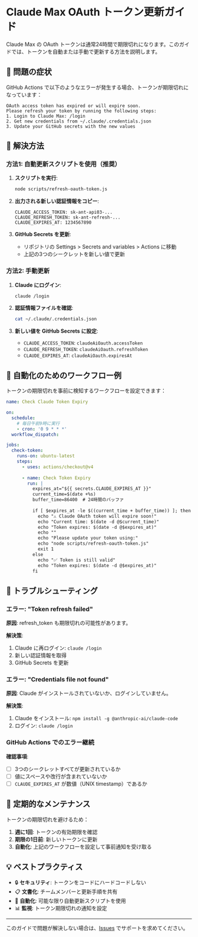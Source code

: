 # Claude Max OAuth トークン更新ガイド

Claude Max の OAuth トークンは通常24時間で期限切れになります。このガイドでは、トークンを自動または手動で更新する方法を説明します。

## 🚨 問題の症状

GitHub Actions で以下のようなエラーが発生する場合、トークンが期限切れになっています：

```
OAuth access token has expired or will expire soon.
Please refresh your token by running the following steps:
1. Login to Claude Max: /login
2. Get new credentials from ~/.claude/.credentials.json
3. Update your GitHub secrets with the new values
```

## 🔄 解決方法

### 方法1: 自動更新スクリプトを使用（推奨）

1. **スクリプトを実行**:
   ```bash
   node scripts/refresh-oauth-token.js
   ```

2. **出力される新しい認証情報をコピー**:
   ```
   CLAUDE_ACCESS_TOKEN: sk-ant-api03-...
   CLAUDE_REFRESH_TOKEN: sk-ant-refresh-...
   CLAUDE_EXPIRES_AT: 1234567890
   ```

3. **GitHub Secrets を更新**:
   - リポジトリの Settings > Secrets and variables > Actions に移動
   - 上記の3つのシークレットを新しい値で更新

### 方法2: 手動更新

1. **Claude にログイン**:
   ```bash
   claude /login
   ```

2. **認証情報ファイルを確認**:
   ```bash
   cat ~/.claude/.credentials.json
   ```

3. **新しい値を GitHub Secrets に設定**:
   - `CLAUDE_ACCESS_TOKEN`: `claudeAiOauth.accessToken`
   - `CLAUDE_REFRESH_TOKEN`: `claudeAiOauth.refreshToken`  
   - `CLAUDE_EXPIRES_AT`: `claudeAiOauth.expiresAt`

## 🤖 自動化のためのワークフロー例

トークンの期限切れを事前に検知するワークフローを設定できます：

```yaml
name: Check Claude Token Expiry

on:
  schedule:
    # 毎日午前9時に実行
    - cron: '0 9 * * *'
  workflow_dispatch:

jobs:
  check-token:
    runs-on: ubuntu-latest
    steps:
      - uses: actions/checkout@v4
      
      - name: Check Token Expiry
        run: |
          expires_at="${{ secrets.CLAUDE_EXPIRES_AT }}"
          current_time=$(date +%s)
          buffer_time=86400  # 24時間のバッファ
          
          if [ $expires_at -le $((current_time + buffer_time)) ]; then
            echo "⚠️ Claude OAuth token will expire soon!"
            echo "Current time: $(date -d @$current_time)"
            echo "Token expires: $(date -d @$expires_at)"
            echo ""
            echo "Please update your token using:"
            echo "node scripts/refresh-oauth-token.js"
            exit 1
          else
            echo "✅ Token is still valid"
            echo "Token expires: $(date -d @$expires_at)"
          fi
```

## 🔧 トラブルシューティング

### エラー: "Token refresh failed"

**原因**: refresh_token も期限切れの可能性があります。

**解決策**:
1. Claude に再ログイン: `claude /login`
2. 新しい認証情報を取得
3. GitHub Secrets を更新

### エラー: "Credentials file not found"

**原因**: Claude がインストールされていないか、ログインしていません。

**解決策**:
1. Claude をインストール: `npm install -g @anthropic-ai/claude-code`
2. ログイン: `claude /login`

### GitHub Actions でのエラー継続

**確認事項**:
- [ ] 3つのシークレットすべてが更新されているか
- [ ] 値にスペースや改行が含まれていないか
- [ ] `CLAUDE_EXPIRES_AT` が数値（UNIX timestamp）であるか

## 📅 定期的なメンテナンス

トークンの期限切れを避けるため：

1. **週に1回**: トークンの有効期限を確認
2. **期限の1日前**: 新しいトークンに更新
3. **自動化**: 上記のワークフローを設定して事前通知を受け取る

## 💡 ベストプラクティス

- 🔒 **セキュリティ**: トークンをコードにハードコードしない
- 📋 **文書化**: チームメンバーと更新手順を共有
- 🤖 **自動化**: 可能な限り自動更新スクリプトを使用
- 📊 **監視**: トークン期限切れの通知を設定

---

このガイドで問題が解決しない場合は、[Issues](https://github.com/FREEDOM-co-jp/claude-code-base-action/issues) でサポートを求めてください。 